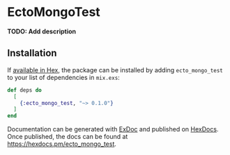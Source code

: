 # EctoMongoTest

**TODO: Add description**

## Installation

If [available in Hex](https://hex.pm/docs/publish), the package can be installed
by adding `ecto_mongo_test` to your list of dependencies in `mix.exs`:

```elixir
def deps do
  [
    {:ecto_mongo_test, "~> 0.1.0"}
  ]
end
```

Documentation can be generated with [ExDoc](https://github.com/elixir-lang/ex_doc)
and published on [HexDocs](https://hexdocs.pm). Once published, the docs can
be found at <https://hexdocs.pm/ecto_mongo_test>.

